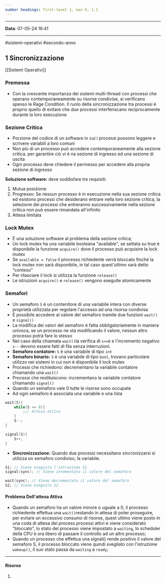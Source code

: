 ```yaml
---
number headings: first-level 1, max 6, 1.1
---
```


---
**Data**: 07-05-24 16:41

---

#sistemi-operativi #secondo-anno 

## 1 Sincronizzazione

[[Sistemi Operativi]]

### Premessa

- Con la crescente importanza dei sistemi multi-thread con processi che operano contemporaneamente su risorse condivise, si verificano spesso le Rage Condition. Il ruolo della sincronizzazione tra processi è proprio quello di evitare che due processi interferiscano reciprocamente durante la loro esecuzione

### Sezione Critica

- Porzione del codice di un software in cui i processi possono leggere e scrivere variabili a loro comuni
- Non più di un processo può accedere contemporaneamente alla sezione critica. per garantire ciò vi è na sezione di ingresso ed una sezione di uscita
- Ogni processo deve chiedere il permesso per accedere alla propria sezione di ingresso

**Soluzione software:** deve soddisfare tre requisiti:
1. Mutua posizione
2. Progresso: Se nessun processo è in esecuzione nella sua sezione critica ed esistono processi che desiderano entrare nella loro sezione critica, la selezione dei processi che entreranno successivamente nella sezione critica non può essere rimandata all'infinito
3. Attesa limitata

### Lock Mutex

- È una soluzione software al problema della sezione critica;
- Un lock mutex ha una variabile booleana "available", se settata su true è disponibile la funzione `acquire()` dove il processo può acquisire la lock mutex
- Se `available = false` il processo richiedente verrà bloccato finché la lock mutex non sarà disponibile, in tal caso quest'ultimo sarà detto "conteso" 
- Per rilasciare il lock si utilizza la funzione `release()`
- Le istruzioni `acquire()` e `release()` vengono eseguite atomicamente

### Semafori

- Un semaforo `S` è un contenitore di una variabile intera con diverse proprietà utilizzata per regolare l'accesso ad una risorsa condivisa
- È possibile accedere al valore del semaforo tramite due funzioni `wait()` e `signal()`
- La modifica dei valori del semaforo è fatta obbligatoriamente in maniera univoca, se un processo ne sta modificando il valore, nessun altro processo potrà fare lo stesso
- Nel caso della chiamata `wait()`la verifica di `s<=0` e l'incremento negativo `s--` devono essere fatti di fila senza interruzioni.
- **Semaforo contatore:** `S` è una variabile di tipo `int`
- **Semaforo binario:** `S` è una variabile di tipo `bool`, trovano particolare utilizzo nei sistemi in cui non è disponibile il lock mutex 
- Processi che richiedono: decrementano la variabile contatore chiamando una `wait()`
- Processi che restituiscono: incrementano la variabile contatore chiamando `signal()`
- Quando un semaforo vale 0 tutte le risorse sono occupate
- Ad ogni semaforo è associata una variabile e una lista

``` C
wait(S){
	while(S <= 0){
		;// Attesa attiva
	}
	S--;
}
```

``` C
signal(S){
	S++;
}
```

- **Sincronizzazione:** Quando due processi necessitano sincronizzarsi si utilizza un semaforo condiviso, la variabile.

``` C
S1; // Viene eseguita l'istruzione S1
signal(sync); // Viene inrementato il valore del semaforo

```

``` C
wait(sync); // Viene decrementato il valore del semaforo
S2; // Viene eseguita S2
```

#### Problema Dell'attesa Attiva

- Quando un semaforo ha un valore minore o uguale a 0, il processo richiedente effettua una `wait()`restando in attesa di poter proseguire, per evitare un eccessivo consumo di risorse, quest ultimo viene posto in una coda di attesa dei process processi attivi e viene considerato "bloccato", lo stato del processo viene impostato a `waiting`, lo scheduler della CPU è ora libero di passare il controllo ad un altro processo;
- Quando un processo che effettua una signal() rende positivo il valore del semaforo S, il processo bloccato viene quindi svegliato con l'istruzione `wakeup()`, il suo stato passa da `waiting` a `ready`;
---

#### Risorse

1. 
